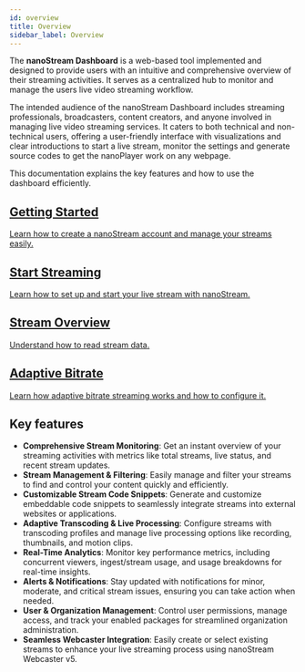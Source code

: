 ```yaml
---
id: overview
title: Overview
sidebar_label: Overview
---
```


The **nanoStream Dashboard** is a web-based tool implemented and designed to provide users with an intuitive and comprehensive overview of their streaming activities. It serves as a centralized hub to monitor and manage the users live video streaming workflow.

The intended audience of the nanoStream Dashboard includes streaming professionals, broadcasters, content creators, and anyone involved in managing live video streaming services. It caters to both technical and non-technical users, offering a user-friendly interface with visualizations and clear introductions to start a live stream, monitor the settings and generate source codes to get the nanoPlayer work on any webpage.

This documentation explains the key features and how to use the dashboard efficiently.

<article class="margin-top--lg">
    <section class="row list_ZO3j">
        <article class="col col--6 margin-bottom--lg">
            <a class="card padding--lg cardContainer_Uewx" href="./getting_started">
                <h2>Getting Started</h2>
                <p>Learn how to create a nanoStream account and manage your streams easily.</p>
            </a>
        </article>
        <article class="col col--6 margin-bottom--lg">
            <a class="card padding--lg cardContainer_Uewx" href="./start_streaming">
                <h2>Start Streaming</h2>
                <p>Learn how to set up and start your live stream with nanoStream.</p>
            </a>
        </article>
    </section>
    <section class="row list_ZO3j">
        <article class="col col--6 margin-bottom--lg">
            <a class="card padding--lg cardContainer_Uewx" href="./stream_overview">
                <h2>Stream Overview</h2>
                <p>Understand how to read stream data.</p>
            </a>
        </article>
            <article class="col col--6 margin-bottom--lg">
            <a class="card padding--lg cardContainer_Uewx" href="./abr_transcoding">
                <h2>Adaptive Bitrate</h2>
                <p>Learn how adaptive bitrate streaming works and how to configure it.</p>
            </a>
        </article>
    </section>
</article>

## Key features

- **Comprehensive Stream Monitoring**: Get an instant overview of your streaming activities with metrics like total streams, live status, and recent stream updates.
- **Stream Management & Filtering**: Easily manage and filter your streams to find and control your content quickly and efficiently.
- **Customizable Stream Code Snippets**: Generate and customize embeddable code snippets to seamlessly integrate streams into external websites or applications.
- **Adaptive Transcoding & Live Processing**: Configure streams with transcoding profiles and manage live processing options like recording, thumbnails, and motion clips.
- **Real-Time Analytics**: Monitor key performance metrics, including concurrent viewers, ingest/stream usage, and usage breakdowns for real-time insights.
- **Alerts & Notifications**: Stay updated with notifications for minor, moderate, and critical stream issues, ensuring you can take action when needed.
- **User & Organization Management**: Control user permissions, manage access, and track your enabled packages for streamlined organization administration.
- **Seamless Webcaster Integration**: Easily create or select existing streams to enhance your live streaming process using nanoStream Webcaster v5.